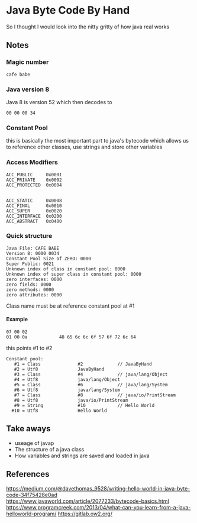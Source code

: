 # Java Byte Code By Hand
So I thought I would look into the nitty gritty of how java real works

## Notes
### Magic number
```
cafe babe
```

### Java version 8
Java 8 is version 52 which then decodes to 
```
00 00 00 34
```

### Constant Pool
this is basically the most  important part to java's bytecode which allows us to reference other classes, 
use strings and store other variables

### Access Modifiers
```
ACC_PUBLIC     0x0001
ACC_PRIVATE    0x0002
ACC_PROTECTED  0x0004


ACC_STATIC     0x0008
ACC_FINAL      0x0010
ACC_SUPER      0x0020
ACC_INTERFACE  0x0200
ACC_ABSTRACT   0x0400
```

### Quick structure
```
Java File: CAFE BABE
Version 8: 0000 0034
Constant Pool Size of ZERO: 0000
Super Public: 0021
Unknown index of class in constant pool: 0000
Unknown index of super class in constant pool: 0000
zero interfaces: 0000
zero fields: 0000
zero methods: 0000
zero attributes: 0000
``` 
Class name must be at reference constant pool at #1

#### Example
```
07 00 02
01 00 0a            48 65 6c 6c 6f 57 6f 72 6c 64
```

this points #1 to #2

```
Constant pool:
   #1 = Class              #2             // JavaByHand
   #2 = Utf8               JavaByHand
   #3 = Class              #4             // java/lang/Object
   #4 = Utf8               java/lang/Object
   #5 = Class              #6             // java/lang/System
   #6 = Utf8               java/lang/System
   #7 = Class              #8             // java/io/PrintStream
   #8 = Utf8               java/io/PrintStream
   #9 = String             #10            // Hello World
  #10 = Utf8               Hello World
```


## Take aways 
 - useage of javap
 - The structure of a java class
 - How variables and strings are saved and loaded in java


## References 
https://medium.com/@davethomas_9528/writing-hello-world-in-java-byte-code-34f75428e0ad
https://www.javaworld.com/article/2077233/bytecode-basics.html
https://www.programcreek.com/2013/04/what-can-you-learn-from-a-java-helloworld-program/
https://gitlab.ow2.org/ 